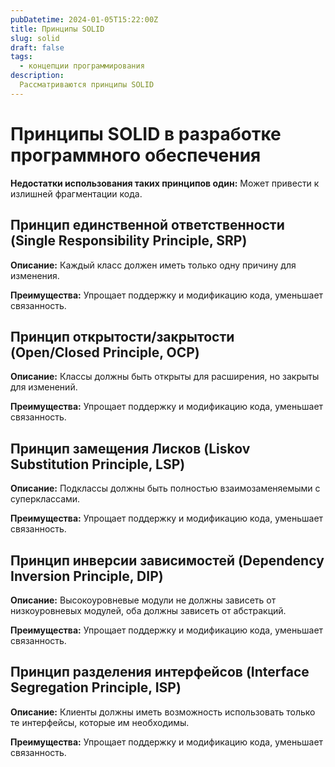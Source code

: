 ```yaml
---
pubDatetime: 2024-01-05T15:22:00Z
title: Принципы SOLID
slug: solid
draft: false
tags:
  - концепции программирования
description:
  Рассматриваются принципы SOLID 
---
```


# Принципы SOLID в разработке программного обеспечения

**Недостатки использования таких принципов один:**  Может привести к излишней фрагментации кода.

## Принцип единственной ответственности (Single Responsibility Principle, SRP)

 **Описание:**  Каждый класс должен иметь только одну причину для изменения.

 **Преимущества:**  Упрощает поддержку и модификацию кода, уменьшает связанность.

##  Принцип открытости/закрытости (Open/Closed Principle, OCP)

**Описание:**  Классы должны быть открыты для расширения, но закрыты для изменений. 

**Преимущества:**  Упрощает поддержку и модификацию кода, уменьшает связанность.

##  Принцип замещения Лисков (Liskov Substitution Principle, LSP)

**Описание:**  Подклассы должны быть полностью взаимозаменяемыми с суперклассами.  

**Преимущества:**  Упрощает поддержку и модификацию кода, уменьшает связанность.

##  Принцип инверсии зависимостей (Dependency Inversion Principle, DIP)

**Описание:**  Высокоуровневые модули не должны зависеть от низкоуровневых модулей, оба должны зависеть от абстракций. 

**Преимущества:**  Упрощает поддержку и модификацию кода, уменьшает связанность.

##  Принцип разделения интерфейсов (Interface Segregation Principle, ISP)

**Описание:**  Клиенты должны иметь возможность использовать только те интерфейсы, которые им необходимы. 

**Преимущества:**  Упрощает поддержку и модификацию кода, уменьшает связанность.

